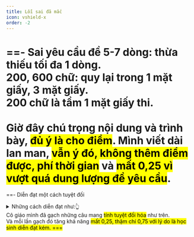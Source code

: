 ```yaml
---
title: Lỗi sai đã mắc
icon: vshield-x
order: -2
---
```

==- Sai yêu cầu đề
5-7 dòng: thừa thiếu tối đa 1 dòng.<br>
200, 600 chữ: quy lại trong 1 mặt giấy, 3 mặt giấy.<br>
200 chữ là tầm 1 mặt giấy thi.<br><br>
Giờ đây chú trọng nội dung và trình bày, <mark>đủ ý là cho điểm</mark>.
Mình viết dài lan man, <mark>vẫn ý đó, không thêm điểm được, phí thời gian</mark> và <mark>mất 0,25 vì vượt quá dung lượng đề yêu cầu</mark>.
===
==- Diễn đạt một cách tuyệt đối
<details>
  <summary>Những cách diễn đạt như:👆</summary>
  <p>Chắc chắn sẽ, tất cả chúng ta, mọi người đều,…</p>
</details>
 Cô giáo mình đã gạch những câu mang <mark>tính tuyệt đối hóa</mark> như trên.<br>
 Và mỗi lần gạch đó tăng khả năng <mark>mất 0,25, thậm chí 0,75 với lý do là học sinh diễn đạt kém<mark>.
===